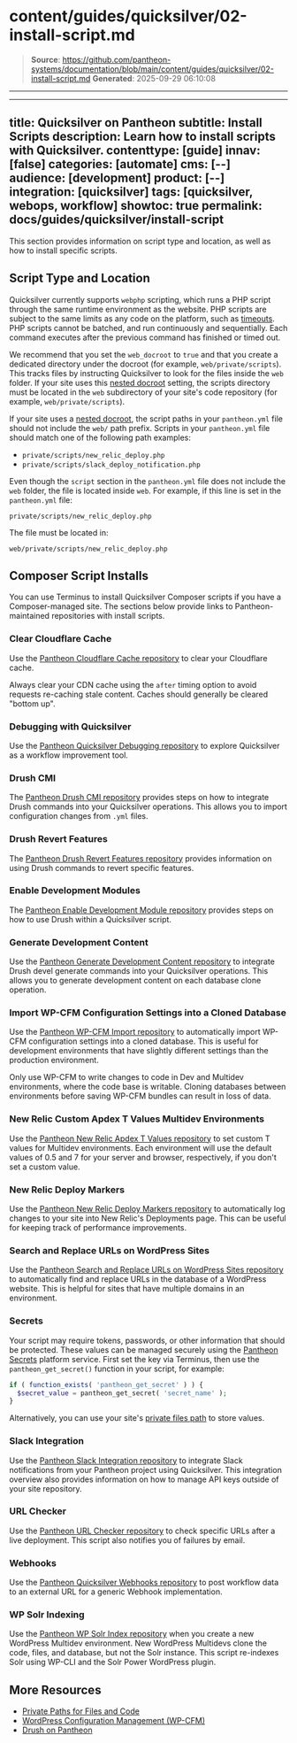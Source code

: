 # content/guides/quicksilver/02-install-script.md

> **Source**: https://github.com/pantheon-systems/documentation/blob/main/content/guides/quicksilver/02-install-script.md
> **Generated**: 2025-09-29 06:10:08

---

---
title: Quicksilver on Pantheon
subtitle: Install Scripts
description: Learn how to install scripts with Quicksilver.
contenttype: [guide]
innav: [false]
categories: [automate]
cms: [--]
audience: [development]
product: [--]
integration: [quicksilver]
tags: [quicksilver, webops, workflow]
showtoc: true
permalink: docs/guides/quicksilver/install-script
---

This section provides information on script type and location, as well as how to install specific scripts.

## Script Type and Location

Quicksilver currently supports `webphp` scripting, which runs a PHP script through the same runtime environment as the website. PHP scripts are subject to the same limits as any code on the platform, such as [timeouts](/timeouts). PHP scripts cannot be batched, and run continuously and sequentially. Each command executes after the previous command has finished or timed out.

We recommend that you set the `web_docroot` to `true` and that you create a dedicated directory under the docroot (for example, `web/private/scripts`). This tracks files by instructing Quicksilver to look for the files inside the `web` folder. If your site uses this [nested docroot](/nested-docroot) setting, the scripts directory must be located in the `web` subdirectory of your site's code repository (for example, `web/private/scripts`).

<Alert type="info" title="Nested Docroots">

If your site uses a [nested docroot](/nested-docroot), the script paths in your `pantheon.yml` file should not include the `web/` path prefix. Scripts in your `pantheon.yml` file should match one of the following path examples:

- `private/scripts/new_relic_deploy.php`
- `private/scripts/slack_deploy_notification.php`

Even though the `script` section in the `pantheon.yml` file does not include the `web` folder, the file is located inside `web`. For example, if this line is set in the `pantheon.yml` file:

`private/scripts/new_relic_deploy.php`

The file must be located in:

`web/private/scripts/new_relic_deploy.php`

</Alert>

## Composer Script Installs

You can use Terminus to install Quicksilver Composer scripts if you have a Composer-managed site. The sections below provide links to Pantheon-maintained repositories with install scripts.



### Clear Cloudflare Cache

Use the [Pantheon Cloudflare Cache repository](https://github.com/pantheon-systems/quicksilver-examples/tree/main/cloudflare_cache) to clear your Cloudflare cache.

<Alert title="Note" type="info" >

Always clear your CDN cache using the `after` timing option to avoid requests re-caching stale content. Caches should generally be cleared "bottom up".

</Alert>

### Debugging with Quicksilver

Use the [Pantheon Quicksilver Debugging repository](https://github.com/pantheon-quicksilver/debugging-example) to explore Quicksilver as a workflow improvement tool.

### Drush CMI

The [Pantheon Drush CMI repository](https://github.com/pantheon-systems/quicksilver-examples/tree/main/drush_config_import) provides steps on how to integrate Drush commands into your Quicksilver operations. This allows you to import configuration changes from `.yml` files.

### Drush Revert Features

The [Pantheon Drush Revert Features repository](https://github.com/pantheon-systems/quicksilver-examples/tree/main/drush_revert_features) provides information on using Drush commands to revert specific features.

### Enable Development Modules

The [Pantheon Enable Development Module repository](https://github.com/pantheon-systems/quicksilver-examples/tree/main/enable_dev_modules) provides steps on how to use Drush within a Quicksilver script.

### Generate Development Content

Use the [Pantheon Generate Development Content repository](https://github.com/pantheon-systems/quicksilver-examples/tree/main/generate_dev_content) to integrate Drush devel generate commands into your Quicksilver operations. This allows you to generate development content on each database clone operation.

### Import WP-CFM Configuration Settings into a Cloned Database

Use the [Pantheon WP-CFM Import repository](https://github.com/pantheon-systems/quicksilver-examples/tree/main/wp_cfm_import) to automatically import WP-CFM configuration settings into a cloned database. This is useful for development environments that have slightly different settings than the production environment.

<Alert title="Note" type="info">

Only use WP-CFM to write changes to code in Dev and Multidev environments, where the code base is writable. Cloning databases between environments before saving WP-CFM bundles can result in loss of data.

</Alert>

### New Relic Custom Apdex T Values Multidev Environments

Use the [Pantheon New Relic Apdex T Values repository](https://github.com/pantheon-quicksilver/new-relic-apdex-t) to set custom T values for Multidev environments. Each environment will use the default values of 0.5 and 7 for your server and browser, respectively, if you don't set a custom value.

### New Relic Deploy Markers

Use the [Pantheon New Relic Deploy Markers repository](https://github.com/pantheon-systems/quicksilver-examples/tree/main/new_relic_deploy) to automatically log changes to your site into New Relic's Deployments page. This can be useful for keeping track of performance improvements.

### Search and Replace URLs on WordPress Sites

Use the [Pantheon Search and Replace URLs on WordPress Sites repository](https://github.com/pantheon-systems/quicksilver-examples/tree/main/wp_search_replace) to automatically find and replace URLs in the database of a WordPress website. This is helpful for sites that have multiple domains in an environment.

### Secrets

Your script may require tokens, passwords, or other information that should be protected. These values can be managed securely using the [Pantheon Secrets](/guides/secrets) platform service. First set the key via Terminus, then use the `pantheon_get_secret()` function in your script, for example:

```php
if ( function_exists( 'pantheon_get_secret' ) ) {
  $secret_value = pantheon_get_secret( 'secret_name' );
}
```

Alternatively, you can use your site's [private files path](/guides/secure-development/private-paths#private-path-for-files) to store values.

### Slack Integration

Use the [Pantheon Slack Integration repository](https://github.com/pantheon-systems/quicksilver-examples/tree/main/slack_notification) to integrate Slack notifications from your Pantheon project using Quicksilver. This integration overview also provides information on how to manage API keys outside of your site repository.

### URL Checker

Use the [Pantheon URL Checker repository](https://github.com/pantheon-systems/quicksilver-examples/tree/main/url_checker) to check specific URLs after a live deployment. This script also notifies you of failures by email.

### Webhooks

Use the [Pantheon Quicksilver Webhooks repository](https://github.com/pantheon-systems/quicksilver-examples/tree/main/webhook) to post workflow data to an external URL for a generic Webhook implementation.

### WP Solr Indexing

Use the [Pantheon WP Solr Index repository](https://github.com/pantheon-systems/quicksilver-examples/tree/main/wp_solr_index) when you create a new WordPress Multidev environment. New WordPress Multidevs clone the code, files, and database, but not the Solr instance. This script re-indexes Solr using WP-CLI and the Solr Power WordPress plugin.

## More Resources

- [Private Paths for Files and Code](/guides/secure-development/private-paths)
- [WordPress Configuration Management (WP-CFM)](/guides/wordpress-configurations/wp-cfm)
- [Drush on Pantheon](/guides/drush)

